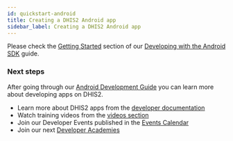 ```yaml
---
id: quickstart-android
title: Creating a DHIS2 Android app
sidebar_label: Creating a DHIS2 Android app
---
```


Please check the [Getting Started](/docs/mobile/android-sdk/getting-started.md) section of our [Developing with the Android SDK](/docs/mobile/android-sdk/overview.md) guide.

### Next steps

After going through our [Android Development Guide](/docs/mobile/android-sdk/overview.md) you can learn more about developing apps on DHIS2.

-   Learn more about DHIS2 apps from the [developer documentation](https://docs.dhis2.org/dhis2_developer_manual/apps.html)
-   Watch training videos from the [videos section](/docs/dev-videos)
-   Join our Developer Events published in the [Events Calendar](https://dhis2.org/news-and-events)
-   Join our next [Developer Academies](https://dhis2.org/academy/level-2)